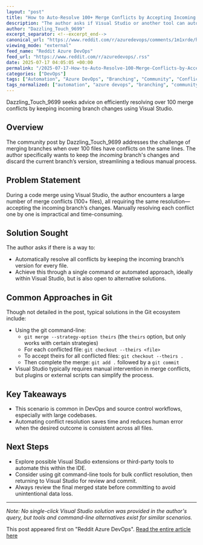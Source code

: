 ```yaml
---
layout: "post"
title: "How to Auto-Resolve 100+ Merge Conflicts by Accepting Incoming Version for All Files?"
description: "The author asks if Visual Studio or another tool can auto-resolve over 100 merge conflicts by automatically keeping all changes from the incoming branch, seeking a faster alternative to manual resolution."
author: "Dazzling_Touch_9699"
excerpt_separator: <!--excerpt_end-->
canonical_url: "https://www.reddit.com/r/azuredevops/comments/1m1xrde/how_to_autoresolve_100_merge_conflicts_by/"
viewing_mode: "external"
feed_name: "Reddit Azure DevOps"
feed_url: "https://www.reddit.com/r/azuredevops/.rss"
date: 2025-07-17 04:05:05 +00:00
permalink: "/2025-07-17-How-to-Auto-Resolve-100-Merge-Conflicts-by-Accepting-Incoming-Version-for-All-Files.html"
categories: ["DevOps"]
tags: ["Automation", "Azure DevOps", "Branching", "Community", "Conflict Resolution", "DevOps", "Git", "Incoming Changes", "Merge Conflicts", "Source Control", "Version Control", "VS"]
tags_normalized: ["automation", "azure devops", "branching", "community", "conflict resolution", "devops", "git", "incoming changes", "merge conflicts", "source control", "version control", "vs"]
---
```


Dazzling_Touch_9699 seeks advice on efficiently resolving over 100 merge conflicts by keeping incoming branch changes using Visual Studio.<!--excerpt_end-->

## Overview

The community post by Dazzling_Touch_9699 addresses the challenge of merging branches when over 100 files have conflicts on the same lines. The author specifically wants to keep the *incoming* branch's changes and discard the current branch’s version, streamlining a tedious manual process.

## Problem Statement

During a code merge using Visual Studio, the author encounters a large number of merge conflicts (100+ files), all requiring the same resolution—accepting the incoming branch’s changes. Manually resolving each conflict one by one is impractical and time-consuming.

## Solution Sought

The author asks if there is a way to:

- Automatically resolve all conflicts by keeping the incoming branch’s version for every file.
- Achieve this through a single command or automated approach, ideally within Visual Studio, but is also open to alternative solutions.

## Common Approaches in Git

Though not detailed in the post, typical solutions in the Git ecosystem include:

- Using the git command-line:
  - `git merge --strategy-option theirs` (the `theirs` option, but only works with certain strategies)
  - For each conflicted file: `git checkout --theirs <file>`
  - To accept theirs for all conflicted files: `git checkout --theirs .`
  - Then complete the merge: `git add .` followed by a `git commit`
- Visual Studio typically requires manual intervention in merge conflicts, but plugins or external scripts can simplify the process.

## Key Takeaways

- This scenario is common in DevOps and source control workflows, especially with large codebases.
- Automating conflict resolution saves time and reduces human error when the desired outcome is consistent across all files.

## Next Steps

- Explore possible Visual Studio extensions or third-party tools to automate this within the IDE.
- Consider using git command-line tools for bulk conflict resolution, then returning to Visual Studio for review and commit.
- Always review the final merged state before committing to avoid unintentional data loss.

---
*Note: No single-click Visual Studio solution was provided in the author's query, but tools and command-line alternatives exist for similar scenarios.*

This post appeared first on "Reddit Azure DevOps". [Read the entire article here](https://www.reddit.com/r/azuredevops/comments/1m1xrde/how_to_autoresolve_100_merge_conflicts_by/)
